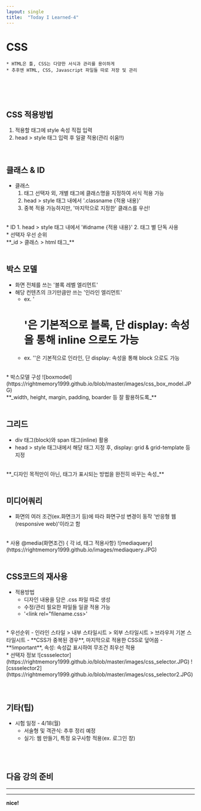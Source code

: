 ```yaml
---
layout: single
title:  "Today I Learned-4"
---
```


# CSS
	* HTML은 틀, CSS는 다양한 서식과 관리를 용이하게
	* 추후엔 HTML, CSS, Javascript 파일들 따로 저장 및 관리

<br>
<br>
<br>

## CSS 적용방법
  1. 적용할 태그에 style 속성 직접 입력
  2. head > style 태그 입력 후 일괄 적용(관리 쉬움!!)

<br>

## 클래스 & ID
  * 클래스
    1. 태그 선택자 외, 개별 태그에 클래스명을 지정하여 서식 적용 가능
    2. head > style 태그 내에서 '.classname {적용 내용}'
    3. 중복 적용 가능하지만, '마지막으로 지정한' 클래스를 우선! 
<br>
  * ID
    1. head > style 태그 내에서 '#idname {적용 내용}'
    2. 태그 별 단독 사용
<br>
  * 선택자 우선 순위 <br>
    **_id > 클래스 > html 태그_**
		
<br>
<br>

## 박스 모델	
  * 화면 전체를 쓰는 '블록 레벨 엘리먼트'
  * 해당 컨텐츠의 크기만큼만 쓰는 '인라인 엘리먼트'
    * ex. '<h1>'은 기본적으로 블록, 단 display: 속성을 통해 inline 으로도 가능
    * ex. '<a>'은 기본적으로 인라인, 단 display: 속성을 통해 block 으로도 가능
<br>
  * 박스모델 구성
![boxmodel](https://rightmemory1999.github.io/blob/master/images/css_box_model.JPG)
<br>
   **_width, height, margin, padding, boarder 등 잘 활용하도록_**

<br>
<br>	

## 그리드
  * div 태그(block)와 span 태그(inline) 활용
  * head > style 태그내에서 해당 태그 지정 후,
    display: grid & grid-template 등 지정
<br>   
 **_디자인 목적만이 아닌, 태그가 표시되는 방법을 완전히 바꾸는 속성_**

<br>
<br>	

## 미디어쿼리
  * 화면의 여러 조건(ex.화면크기 등)에 따라 화면구성 변경이 동작
    '반응형 웹(responsive web)'이라고 함
<br>
  * 사용
    @media(화면조건) { 각 id, 태그 적용사항}
![mediaquery](https://rightmemory1999.github.io/images/mediaquery.JPG)

<br>
<br>	

## CSS코드의 재사용
  * 적용방법
    - 디자인 내용을 담은 .css 파일 따로 생성
    - 수정/관리 필요한 파일들 일괄 적용 가능
    - '<link rel="filename.css>'
<br>
  * 우선순위
    - 인라인 스타일 > 내부 스타일시트 > 외부 스타일시트 > 브라우저 기본 스타일시트
        - **CSS가 중복된 경우**, 마지막으로 적용한 CSS로 덮어씀
        - **!important**, 속성: 속성값 표시하여 무조건 최우선 적용
<br>
    * 선택자 정보
![cssselector](https://rightmemory1999.github.io/blob/master/images/css_selector.JPG)
![cssselector2](https://rightmemory1999.github.io/blob/master/images/css_selector2.JPG)

	
		
<br>
<br>
<br>

## 기타(팁)
  * 시험 일정 - 4/18(월)
    - 서술형 및 객관식: 추후 정리 예정
    - 실기: 웹 만들기, 특정 요구사항 적용(ex. 로그인 창)

<br>
<br>


## 다음 강의 준비


* * *
* * *

**nice!**
